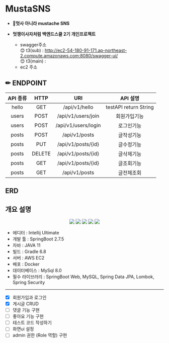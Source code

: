 # MustaSNS
* 🦁**멋사 아니라 mustache SNS**
* **멋쟁이사자처럼 백엔드스쿨 2기 개인프로젝트**

    * swagger주소 <br>
😊 t3(sub) : http://ec2-54-180-91-171.ap-northeast-2.compute.amazonaws.com:8080/swagger-ui/ <br>
😊 t3(main) :
    * ec2 주소
    

## ✏ ENDPOINT

|API 종류|HTTP|URI|API 설명|
|:-----:|:------------------:|:-----------------------------:|:-----------------------------:|
| hello | GET | /api/v1/hello | testAPI return String |
| users | POST | /api/v1/users/join | 회원가입기능 |
| users | POST | /api/v1/users/login | 로그인기능 |
| posts | POST | /api/v1/posts | 글작성기능 |
| posts | PUT | /api/v1/posts/{id} | 글수정기능 |
| posts | DELETE | /api/v1/posts/{id} | 글삭제기능 |
| posts | GET | /api/v1/posts/{id} | 글조회기능 |
| posts | GET | /api/v1/posts | 글전체조회 |


## ERD


## 개요 설명
<div align="center">
 <img src="https://img.shields.io/badge/SpringBoot-6DB33F.svg?logo=Spring-Boot&logoColor=white" />
 <img src="https://img.shields.io/badge/SpringSecurity-6DB33F.svg?logo=Spring-Security&logoColor=white" />
 <img src="https://img.shields.io/badge/MySQL-3776AB.svg?logo=MySql&logoColor=white" />
 <img src="https://img.shields.io/badge/Docker-2496ED.svg?logo=Docker&logoColor=white" />
 <img src="https://img.shields.io/badge/AmazonEC2-FF9900.svg?logo=Amazon-EC2&logoColor=white" />
</div>

* 에디터 : Intellij Ultimate
* 개발 툴 : SpringBoot 2.7.5
* 자바 : JAVA 11
* 빌드 : Gradle 6.8
* 서버 : AWS EC2
* 배포 : Docker
* 데이터베이스 : MySql 8.0
* 필수 라이브러리 : SpringBoot Web, MySQL, Spring Data JPA, Lombok, Spring Security
<hr>

- [x] 회원가입과 로그인
- [x] 게시글 CRUD
- [ ] 댓글 기능 구현
- [ ] 좋아요 기능 구현
- [ ] 테스트 코드 작성하기
- [ ] 화면ui 설정
- [ ] admin 권한 (Role 역할) 구현
